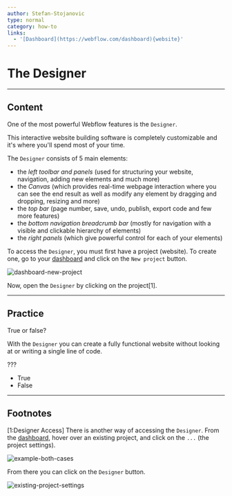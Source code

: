 ```yaml
---
author: Stefan-Stojanovic
type: normal
category: how-to
links:
  - '[Dashboard](https://webflow.com/dashboard){website}'
---
```


# The Designer


---

## Content

One of the most powerful Webflow features is the `Designer`.

This interactive website building software is completely customizable and it's where you'll spend most of your time.

The `Designer` consists of 5 main elements:

- the *left toolbar and panels* (used for structuring your website, navigation, adding new elements and much more)
- the *Canvas* (which provides real-time webpage interaction where you can see the end result as well as modify any element by dragging and dropping, resizing and more)
- the *top bar* (page number, save, undo, publish, export code and few more features)
- the *bottom navigation breadcrumb bar* (mostly for navigation with a visible and clickable hierarchy of elements)
- the *right panels* (which give powerful control for each of your elements)

To access the `Designer`, you must first have a project (website). To create one, go to your [dashboard](https://webflow.com/dashboard) and click on the `New project` button.

![dashboard-new-project](https://img.enkipro.com/82f8991e0e66d7594f370d36e139bf8a.png)

Now, open the `Designer` by clicking on the project[1].


---

## Practice

True or false?

With the `Designer` you can create a fully functional website without looking at or writing a single line of code.

???

- True
- False


---

## Footnotes

[1:Designer Access]
There is another way of accessing the `Designer`. From the [dashboard](https://webflow.com/dashboard), hover over an existing project, and click on the `...` (the project settings).

![example-both-cases](https://img.enkipro.com/e53902a68b1864fec0051f2b9e02c889.png)

From there you can click on the `Designer` button.

![existing-project-settings](https://img.enkipro.com/2288aa691ae637d0bfaec1c9628afb36.png)
 
